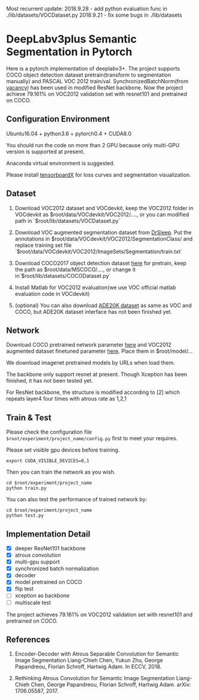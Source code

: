 Most recurrent update:
2018.9.28 - add python evaluation func in ./lib/datasets/VOCDataset.py
2018.9.21 - fix some bugs in ./lib/datasets

# DeepLabv3plus Semantic Segmentation in Pytorch

Here is a pytorch implementation of deeplabv3+. The project supports COCO object detection dataset pretrain(transform to segmentation manually) and PASCAL VOC 2012 train/val. SynchronizedBatchNorm(from [vacancy](https://github.com/vacancy/Synchronized-BatchNorm-PyTorch)) has been used in modified ResNet backbone. Now the project achieve 79.161% on VOC2012 validation set with resnet101 and pretrained on COCO.

## Configuration Environment

Ubuntu16.04 + python3.6 + pytorch0.4 + CUDA8.0

You should run the code on more than 2 GPU because only multi-GPU version is supported at present.

Anaconda virtual environment is suggested.

Please install [tensorboardX](https://github.com/lanpa/tensorboardX) for loss curves and segmentation visualization. 

## Dataset
1. Download VOC2012 dataset and VOCdevkit, keep the VOC2012 folder in VOCdevkit as $root/data/VOCdevkit/VOC2012/...., or you can modified path in `$root/lib/datasets/VOCDataset.py`

2. Download VOC augmented segmentation dataset from [DrSleep](https://www.dropbox.com/s/oeu149j8qtbs1x0/SegmentationClassAug.zip?dl=0). Put the annotations in $root/data/VOCdevkit/VOC2012/SegmentationClass/ and replace training set file `$root/data/VOCdevkit/VOC2012/ImageSets/Segmentation/train.txt`

3. Download COCO2017 object detection dataset [here](http://cocodataset.org/#download) for pretrain, keep the path as $root/data/MSCOCO/...., or change it in`$root/lib/datasets/COCODataset.py`

4. Install Matlab for VOC2012 evaluation(we use VOC official matlab evaluation code in VOCdevkit)

5. (optional) You can also download [ADE20K dataset](http://sceneparsing.csail.mit.edu/) as same as VOC and COCO, but ADE20K dataset interface has not been finished yet.

## Network

Download COCO pretrained network parameter [here](https://drive.google.com/open?id=1nuEAm9JPT3J7MEqLYfWG7TiVQba5W223) and VOC2012 augmented dataset finetuned parameter [here](https://drive.google.com/open?id=1QM7R845GOo0T10fbqdzrOPhQep2ttDoy). Place them in $root/model/...

We download imagenet pretrained models by URLs when load them.  

The backbone only support resnet at present. Though Xception has been finished, it has not been tested yet.

For ResNet backbone, the structure is modified according to [2] which repeats layer4 four times with atrous rate as 1,2,1

## Train & Test

Please check the configuration file `$root/experiment/project_name/config.py` first to meet your requires.

Please set visible gpu devices before training.

```
export CUDA_VISIBLE_DEVICES=0,1
``` 

Then you can train the network as you wish.

```
cd $root/experiment/project_name
python train.py
```

You can also test the performance of trained network by:

```
cd $root/experiment/project_name
python test.py
```

## Implementation Detail
- [x] deeper ResNet101 backbone
- [x] atrous convolution
- [x] multi-gpu support
- [x] synchronized batch normalization
- [x] decoder
- [x] model pretrained on COCO
- [x] flip test
- [ ] xception as backbone
- [ ] multiscale test

The project achieves 79.161% on VOC2012 validation set with resnet101 and pretrained on COCO.



## References

1. Encoder-Decoder with Atrous Separable Convolution for Semantic Image Segmentation
Liang-Chieh Chen, Yukun Zhu, George Papandreou, Florian Schroff, Hartwig Adam. In ECCV, 2018.

2. Rethinking Atrous Convolution for Semantic Image Segmentation
Liang-Chieh Chen, George Papandreou, Florian Schroff, Hartwig Adam. arXiv: 1706.05587, 2017.

